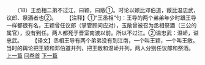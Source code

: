 　　（18）王丞相二弟不过江，曰颖，曰敞①。时论以颖比邓伯道，敞比温忠武，议郎、祭酒者也②。
　　【注释】①“王丞相”句：王导的两个弟弟年少时跟王导一样都很有名，王颖曾任议郎（掌管顾问应对），玉敞曾被召为丞相祭酒（三公的属官），没有到任。两人都死于晋室南渡以前。所以不过江。②温忠武：温峤，谥忠武。
　　【译文】丞相王导有两个弟弟没有到江南，一个叫王颖，一个叫王敞。当时的舆论把王颖和邓伯道并列，把王敞和温峤并列，两人分别任议郎和祭酒。
<br>[上一篇](09_17) [回卷首](09_00) [下一篇](09_19)
